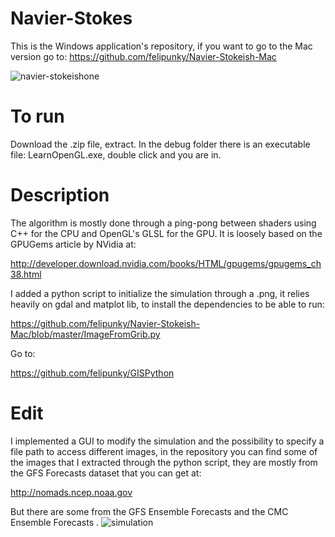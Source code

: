 # Navier-Stokes
This is the Windows application's repository, if you want to go to the Mac version go to:
https://github.com/felipunky/Navier-Stokeish-Mac

![navier-stokeishone](https://user-images.githubusercontent.com/21000020/48667011-bbb71080-ea9a-11e8-975a-302d2d594885.gif)
# To run
Download the .zip file, extract. In the debug folder there is an executable file: LearnOpenGL.exe, double click and you are in.
# Description
The algorithm is mostly done through a ping-pong between shaders using C++ for the CPU and OpenGL's GLSL for the GPU. It is loosely based on the GPUGems article by NVidia at:

http://developer.download.nvidia.com/books/HTML/gpugems/gpugems_ch38.html

I added a python script to initialize the simulation through a .png, it relies heavily on gdal and matplot lib, to install the dependencies to be able to run:

https://github.com/felipunky/Navier-Stokeish-Mac/blob/master/ImageFromGrib.py

Go to:

https://github.com/felipunky/GISPython

# Edit
I implemented a GUI to modify the simulation and the possibility to specify a file path to access different images, in the repository you can find some of the images that I extracted through the python script, they are mostly from the GFS Forecasts dataset that you can get at:

http://nomads.ncep.noaa.gov

But there are some from the GFS Ensemble Forecasts and the CMC Ensemble Forecasts
.
![simulation](https://user-images.githubusercontent.com/21000020/48935165-abf15f00-eed4-11e8-9718-6bf1e08e0929.JPG)

